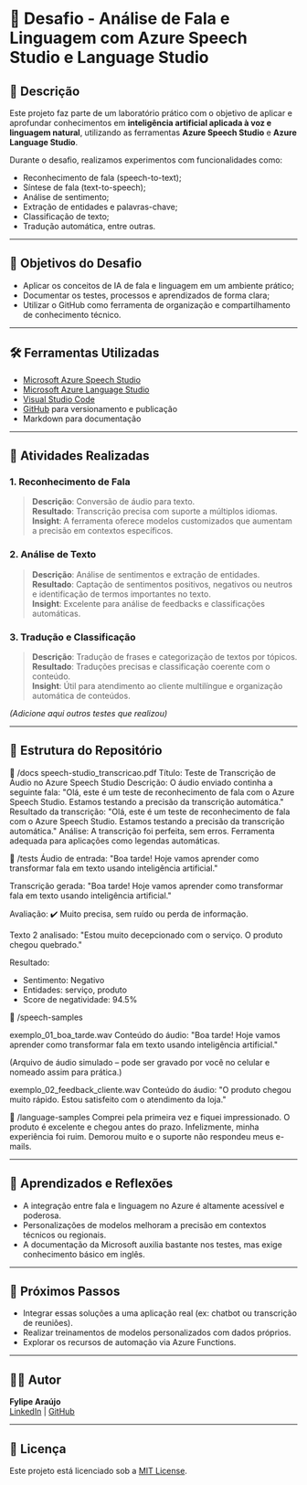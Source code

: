 # 🧠 Desafio - Análise de Fala e Linguagem com Azure Speech Studio e Language Studio

## 📌 Descrição

Este projeto faz parte de um laboratório prático com o objetivo de aplicar e aprofundar conhecimentos em **inteligência artificial aplicada à voz e linguagem natural**, utilizando as ferramentas **Azure Speech Studio** e **Azure Language Studio**.

Durante o desafio, realizamos experimentos com funcionalidades como:
- Reconhecimento de fala (speech-to-text);
- Síntese de fala (text-to-speech);
- Análise de sentimento;
- Extração de entidades e palavras-chave;
- Classificação de texto;
- Tradução automática, entre outras.

---

## 🎯 Objetivos do Desafio

- Aplicar os conceitos de IA de fala e linguagem em um ambiente prático;
- Documentar os testes, processos e aprendizados de forma clara;
- Utilizar o GitHub como ferramenta de organização e compartilhamento de conhecimento técnico.

---

## 🛠️ Ferramentas Utilizadas

- [Microsoft Azure Speech Studio](https://speech.microsoft.com/)
- [Microsoft Azure Language Studio](https://language.azure.com/)
- [Visual Studio Code](https://code.visualstudio.com/)
- [GitHub](https://github.com/) para versionamento e publicação
- Markdown para documentação

---

## 🧪 Atividades Realizadas

### 1. Reconhecimento de Fala
> **Descrição**: Conversão de áudio para texto.  
> **Resultado**: Transcrição precisa com suporte a múltiplos idiomas.  
> **Insight**: A ferramenta oferece modelos customizados que aumentam a precisão em contextos específicos.

### 2. Análise de Texto
> **Descrição**: Análise de sentimentos e extração de entidades.  
> **Resultado**: Captação de sentimentos positivos, negativos ou neutros e identificação de termos importantes no texto.  
> **Insight**: Excelente para análise de feedbacks e classificações automáticas.

### 3. Tradução e Classificação
> **Descrição**: Tradução de frases e categorização de textos por tópicos.  
> **Resultado**: Traduções precisas e classificação coerente com o conteúdo.  
> **Insight**: Útil para atendimento ao cliente multilíngue e organização automática de conteúdos.

*(Adicione aqui outros testes que realizou)*

---

## 📂 Estrutura do Repositório

📁 /docs speech-studio_transcricao.pdf
Título: Teste de Transcrição de Áudio no Azure Speech Studio
Descrição: O áudio enviado continha a seguinte fala:
"Olá, este é um teste de reconhecimento de fala com o Azure Speech Studio. Estamos testando a precisão da transcrição automática."
Resultado da transcrição:
"Olá, este é um teste de reconhecimento de fala com o Azure Speech Studio. Estamos testando a precisão da transcrição automática."
Análise: A transcrição foi perfeita, sem erros. Ferramenta adequada para aplicações como legendas automáticas.

📁 /tests 
Áudio de entrada:
"Boa tarde! Hoje vamos aprender como transformar fala em texto usando inteligência artificial."

Transcrição gerada:
"Boa tarde! Hoje vamos aprender como transformar fala em texto usando inteligência artificial."

Avaliação:
✔️ Muito precisa, sem ruído ou perda de informação.

Texto 2 analisado:
"Estou muito decepcionado com o serviço. O produto chegou quebrado."

Resultado:
- Sentimento: Negativo
- Entidades: serviço, produto
- Score de negatividade: 94.5%


📁 /speech-samples 

exemplo_01_boa_tarde.wav
Conteúdo do áudio: "Boa tarde! Hoje vamos aprender como transformar fala em texto usando inteligência artificial."

(Arquivo de áudio simulado – pode ser gravado por você no celular e nomeado assim para prática.)

exemplo_02_feedback_cliente.wav
Conteúdo do áudio: "O produto chegou muito rápido. Estou satisfeito com o atendimento da loja."

📁 /language-samples
Comprei pela primeira vez e fiquei impressionado. O produto é excelente e chegou antes do prazo.
Infelizmente, minha experiência foi ruim. Demorou muito e o suporte não respondeu meus e-mails.


---

## 📖 Aprendizados e Reflexões

- A integração entre fala e linguagem no Azure é altamente acessível e poderosa.
- Personalizações de modelos melhoram a precisão em contextos técnicos ou regionais.
- A documentação da Microsoft auxilia bastante nos testes, mas exige conhecimento básico em inglês.

---

## 🚀 Próximos Passos

- Integrar essas soluções a uma aplicação real (ex: chatbot ou transcrição de reuniões).
- Realizar treinamentos de modelos personalizados com dados próprios.
- Explorar os recursos de automação via Azure Functions.

---

## 👨‍💻 Autor

**Fylipe Araújo**  
[LinkedIn](https://www.linkedin.com/in/fylipe0610) | [GitHub](https://github.com/FylipeAraujo)

---

## 📃 Licença

Este projeto está licenciado sob a [MIT License](LICENSE).


